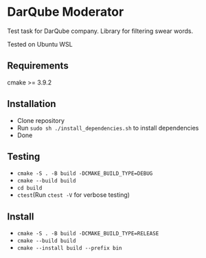 # DarQube Moderator
Test task for DarQube company.
Library for filtering swear words.

Tested on Ubuntu WSL

## Requirements
cmake >= 3.9.2

## Installation
- Clone repository
- Run `sudo sh ./install_dependencies.sh` to install dependencies
- Done

## Testing
- `cmake -S . -B build -DCMAKE_BUILD_TYPE=DEBUG`
- `cmake --build build`
- `cd build`
- `ctest`(Run `ctest -V` for verbose testing)

## Install
- `cmake -S . -B build -DCMAKE_BUILD_TYPE=RELEASE`
- `cmake --build build`
- `cmake --install build --prefix bin`

